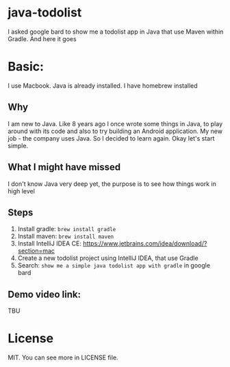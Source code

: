 # java-todolist
I asked google bard to show me a todolist app in Java that use Maven within Gradle. And here it goes

# Basic:
I use Macbook. Java is already installed.
I have homebrew installed

## Why
I am new to Java. Like 8 years ago I once wrote some things in Java, 
to play around with its code and also to try building an Android application.
My new job - the company uses Java. So I decided to learn again.
Okay let's start simple.

## What I might have missed
I don't know Java very deep yet, the purpose is to see how things work in high level

## Steps
1. Install gradle: `brew install gradle`
2. Install maven: `brew install maven`
3. Install IntelliJ IDEA CE: https://www.jetbrains.com/idea/download/?section=mac
4. Create a new todolist project using IntelliJ IDEA, that use Gradle
5. Search: `show me a simple java todolist app with gradle` in google bard

## Demo video link:
TBU

# License
MIT. You can see more in LICENSE file.
